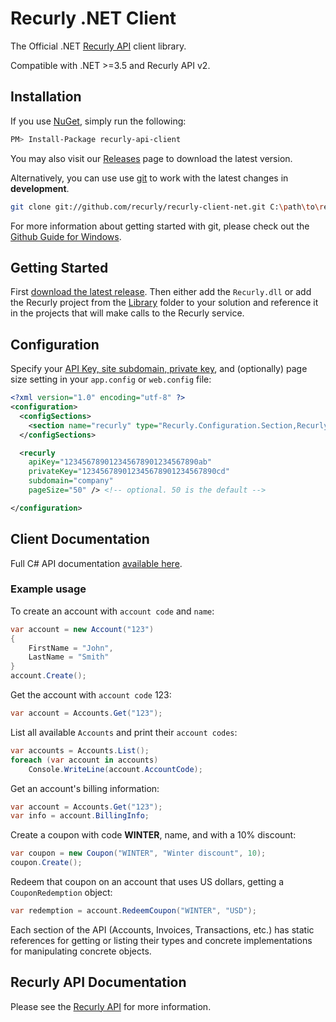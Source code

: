 # Recurly .NET Client

The Official .NET [Recurly API](https://docs.recurly.com/api) client library.

Compatible with .NET >=3.5 and Recurly API v2.

## Installation

If you use [NuGet](http://www.nuget.org/), simply run the following:

```sh
PM> Install-Package recurly-api-client
```

You may also visit our [Releases](https://github.com/recurly/recurly-client-net/releases) page to download the latest version.

Alternatively, you can use use [git](http://git-scm.com/) to work with the latest changes in **development**.

```sh
git clone git://github.com/recurly/recurly-client-net.git C:\path\to\recurly
```

For more information about getting started with git, please check out the
[Github Guide for Windows](http://github.com/guides/using-git-and-github-for-the-windows-for-newbies).

## Getting Started

First [download the latest release](https://github.com/recurly/recurly-client-net/releases). Then either add the `Recurly.dll` or add the Recurly project from the [Library](https://github.com/recurly/recurly-client-net/tree/v2/Library) folder to your solution and reference it in the projects that will make calls to the Recurly service.

## Configuration

Specify your [API Key, site subdomain, private key](https://app.recurly.com/go/developer/api_access), and (optionally) page size setting in your `app.config` or `web.config` file:

```xml
<?xml version="1.0" encoding="utf-8" ?>
<configuration>
  <configSections>
    <section name="recurly" type="Recurly.Configuration.Section,Recurly"/>
  </configSections>

  <recurly
    apiKey="123456789012345678901234567890ab"
    privateKey="123456789012345678901234567890cd"
    subdomain="company"
	pageSize="50" /> <!-- optional. 50 is the default -->

</configuration>
```

## Client Documentation

Full C# API documentation [available here](./examples.md).

### Example usage
To create an account with `account code` and `name`:

```c#
var account = new Account("123")
{
	FirstName = "John",
	LastName = "Smith"
}
account.Create();
```

Get the account with `account code` 123:

```c#
var account = Accounts.Get("123");
```

List all available `Accounts` and print their `account codes`:

```c#
var accounts = Accounts.List();
foreach (var account in accounts)
	Console.WriteLine(account.AccountCode);
```

Get an account's billing information:

```c#
var account = Accounts.Get("123");
var info = account.BillingInfo;
```

Create a coupon with code **WINTER**, name, and with a 10% discount:

```c#
var coupon = new Coupon("WINTER", "Winter discount", 10);
coupon.Create();
```

Redeem that coupon on an account that uses US dollars, getting a `CouponRedemption` object:

```c#
var redemption = account.RedeemCoupon("WINTER", "USD");
```

Each section of the API (Accounts, Invoices, Transactions, etc.) has static references for getting or listing their types and concrete implementations for manipulating concrete objects.

## Recurly API Documentation

Please see the [Recurly API](https://docs.recurly.com/api) for more information.
